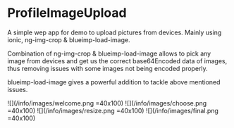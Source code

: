 # ProfileImageUpload
A simple wep app for demo to upload pictures from devices. Mainly using ionic, ng-img-crop &amp; blueimp-load-image.

Combination of ng-img-crop & blueimp-load-image allows to pick any image from devices and get us the correct base64Encoded data of images, thus removing issues with some images not being encoded properly.

blueimp-load-image gives a powerful addition to tackle above mentioned issues.

![](/info/images/welcome.png =40x100)
![](/info/images/choose.png =40x100)
![](/info/images/resize.png =40x100)
![](/info/images/final.png =40x100)